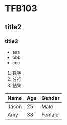 # TFB103
## title2
### title3
- aaa
- bbb
- ccc
1. 數字
2. 分行
3. 結果

Name|Age|Gender
----|----|----
Jason|25|Male
Amy|33|Female
